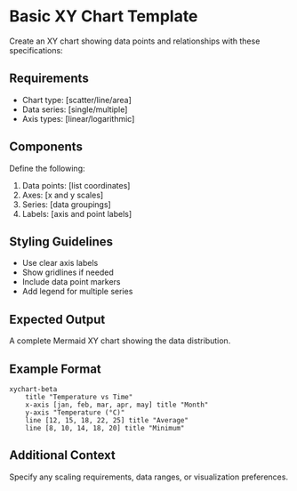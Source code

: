 <!--
mode: auto
tools: vscode-markdown, mermaid-preview
-->

# Basic XY Chart Template

Create an XY chart showing data points and relationships with these specifications:

## Requirements

- Chart type: [scatter/line/area]
- Data series: [single/multiple]
- Axis types: [linear/logarithmic]

## Components

Define the following:
1. Data points: [list coordinates]
2. Axes: [x and y scales]
3. Series: [data groupings]
4. Labels: [axis and point labels]

## Styling Guidelines

- Use clear axis labels
- Show gridlines if needed
- Include data point markers
- Add legend for multiple series

## Expected Output

A complete Mermaid XY chart showing the data distribution.

## Example Format

```mermaid
xychart-beta
    title "Temperature vs Time"
    x-axis [jan, feb, mar, apr, may] title "Month" 
    y-axis "Temperature (°C)" 
    line [12, 15, 18, 22, 25] title "Average"
    line [8, 10, 14, 18, 20] title "Minimum"
```

## Additional Context

Specify any scaling requirements, data ranges, or visualization preferences.

